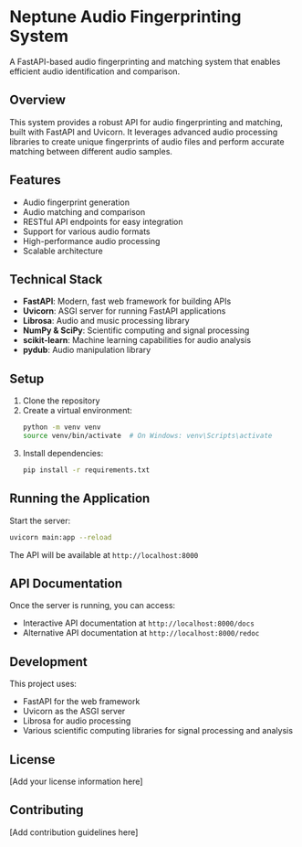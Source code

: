 # Neptune Audio Fingerprinting System

A FastAPI-based audio fingerprinting and matching system that enables efficient audio identification and comparison.

## Overview

This system provides a robust API for audio fingerprinting and matching, built with FastAPI and Uvicorn. It leverages advanced audio processing libraries to create unique fingerprints of audio files and perform accurate matching between different audio samples.

## Features

- Audio fingerprint generation
- Audio matching and comparison
- RESTful API endpoints for easy integration
- Support for various audio formats
- High-performance audio processing
- Scalable architecture

## Technical Stack

- **FastAPI**: Modern, fast web framework for building APIs
- **Uvicorn**: ASGI server for running FastAPI applications
- **Librosa**: Audio and music processing library
- **NumPy & SciPy**: Scientific computing and signal processing
- **scikit-learn**: Machine learning capabilities for audio analysis
- **pydub**: Audio manipulation library

## Setup

1. Clone the repository
2. Create a virtual environment:
   ```bash
   python -m venv venv
   source venv/bin/activate  # On Windows: venv\Scripts\activate
   ```
3. Install dependencies:
   ```bash
   pip install -r requirements.txt
   ```

## Running the Application

Start the server:
```bash
uvicorn main:app --reload
```

The API will be available at `http://localhost:8000`

## API Documentation

Once the server is running, you can access:
- Interactive API documentation at `http://localhost:8000/docs`
- Alternative API documentation at `http://localhost:8000/redoc`

## Development

This project uses:
- FastAPI for the web framework
- Uvicorn as the ASGI server
- Librosa for audio processing
- Various scientific computing libraries for signal processing and analysis

## License

[Add your license information here]

## Contributing

[Add contribution guidelines here]
